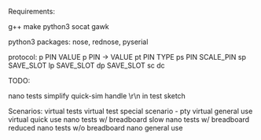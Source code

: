 Requirements:

g++
make
python3
socat
gawk

python3 packages: nose, rednose, pyserial

protocol:
p PIN VALUE
p PIN -> VALUE
pt PIN TYPE
ps PIN SCALE_PIN
sp SAVE_SLOT
lp SAVE_SLOT
dp SAVE_SLOT
sc
dc

TODO:

nano tests
simplify quick-sim
handle \r\n in test sketch

Scenarios:
virtual tests
virtual test special scenario - pty
virtual general use
virtual quick use
nano tests w/ breadboard
slow nano tests w/ breadboard
reduced nano tests w/o breadboard
nano general use
